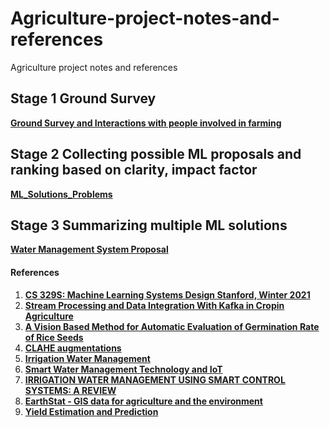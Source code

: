 # Agriculture-project-notes-and-references
Agriculture project notes and references

## Stage 1 Ground Survey

**[Ground Survey and Interactions with people involved in farming](https://github.com/sayan0506/Agriculture-project-notes-and-references/blob/main/Ground%20Survey.pdf)**

## Stage 2 Collecting possible ML proposals and ranking based on clarity, impact factor

**[ML_Solutions_Problems](https://docs.google.com/spreadsheets/d/1mgxP2OLr0P0VyUEZIh5kJLfJKdDNT26Pw5tVIWkwxsk/edit#gid=796617169)**

## Stage 3 Summarizing multiple ML solutions

**[Water Management System Proposal](https://github.com/sayan0506/Agriculture-project-notes-and-references/blob/main/Water%20Management%20Summarizations.pdf)**

#### References

1. **[CS 329S: Machine Learning Systems Design Stanford, Winter 2021](https://stanford-cs329s.github.io/syllabus.html)**
2. **[Stream Processing and Data Integration With Kafka in Cropin Agriculture](https://www.cropin.com/blogs/stream-processing-and-data-integration-with-kafka/)**
3. **[A Vision Based Method for Automatic Evaluation of Germination Rate of Rice Seeds](https://ieeexplore.ieee.org/document/8337511)**
4. **[CLAHE augmentations](https://www.kaggle.com/amritpal333/clahe-augmentation-ranzcr-comp)**
5. **[Irrigation Water Management](https://www.nrcs.usda.gov/Internet/FSE_DOCUMENTS/nrcs141p2_017781.pdf)**
6. **[Smart Water Management Technology and IoT](https://www.digiteum.com/smart-water-management-iot/#2)**
7. **[IRRIGATION WATER MANAGEMENT USING SMART CONTROL SYSTEMS: A REVIEW](https://www.researchgate.net/publication/329472758_IRRIGATION_WATER_MANAGEMENT_USING_SMART_CONTROL_SYSTEMS_A_REVIEW)**
8. **[EarthStat - GIS data for agriculture and the environment](http://www.earthstat.org/)**
9. **[Yield Estimation and Prediction](https://www.vista-geo.de/en/portfolio-items/yieldestimation/)**
